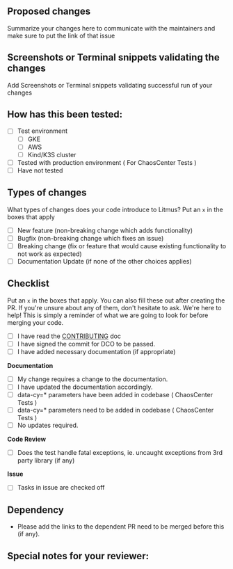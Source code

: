<!--  Thanks for sending a pull request!  -->

## Proposed changes

Summarize your changes here to communicate with the maintainers and make sure to put the link of that issue

## Screenshots or Terminal snippets validating the changes

Add Screenshots or Terminal snippets validating successful run of your changes

## How has this been tested:
 - [ ] Test environment
    * [ ] GKE
    * [ ] AWS
    * [ ] Kind/K3S cluster
 - [ ] Tested with production environment ( For ChaosCenter Tests )
 - [ ] Have not tested

## Types of changes

What types of changes does your code introduce to Litmus? Put an `x` in the boxes that apply
- [ ] New feature (non-breaking change which adds functionality)
- [ ] Bugfix (non-breaking change which fixes an issue)
- [ ] Breaking change (fix or feature that would cause existing functionality to not work as expected)
- [ ] Documentation Update (if none of the other choices applies)

## Checklist

Put an `x` in the boxes that apply. You can also fill these out after creating the PR. If you're unsure about any of them, don't hesitate to ask. We're here to help! This is simply a reminder of what we are going to look for before merging your code.
- [ ] I have read the [CONTRIBUTING](https://github.com/litmuschaos/litmus-e2e/blob/master/CONTRIBUTING.md) doc
- [ ] I have signed the commit for DCO to be passed.
- [ ] I have added necessary documentation (if appropriate)

**Documentation**
- [ ] My change requires a change to the documentation.
- [ ] I have updated the documentation accordingly.
- [ ] data-cy=* parameters have been added in codebase ( ChaosCenter Tests )
- [ ] data-cy=* parameters need to be added in codebase ( ChaosCenter Tests )
- [ ] No updates required.

**Code Review**
- [ ] Does the test handle fatal exceptions, ie. uncaught exceptions from 3rd party library (if any)

**Issue**
- [ ] Tasks in issue are checked off

## Dependency
- Please add the links to the dependent PR need to be merged before this (if any).

## Special notes for your reviewer:
